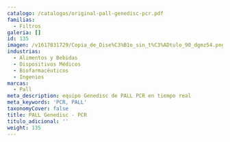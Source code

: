 ```yaml
---
catalogo: /catalogos/original-pall-genedisc-pcr.pdf
familias:
  - Filtros
galeria: []
id: 135
imagen: /v1617831729/Copia_de_Dise%C3%B1o_sin_t%C3%ADtulo_90_dgmz54.png
industrias:
  - Alimentos y Bebidas
  - Dispositivos Médicos
  - Biofarmacéuticos
  - Ingenios
marcas:
  - Pall
meta_description: equipo Genedisc de PALL PCR en tiempo real
meta_keywords: 'PCR, PALL'
taxonomyCover: false
title: PALL Genedisc - PCR
titulo_adicional: ''
weight: 135
---
```



